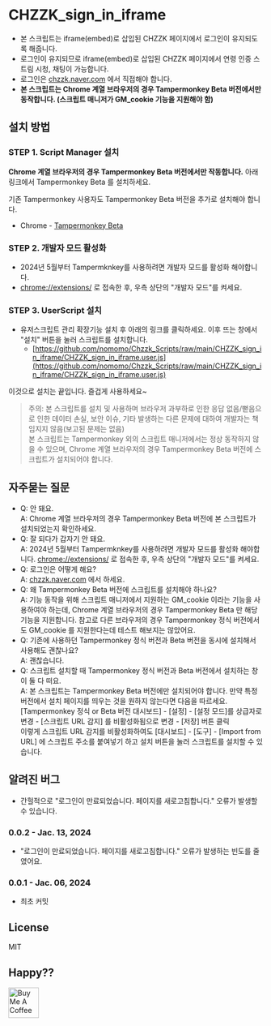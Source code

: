 # CHZZK_sign_in_iframe

- 본 스크립트는 iframe(embed)로 삽입된 CHZZK 페이지에서 로그인이 유지되도록 해줍니다.
- 로그인이 유지되므로 iframe(embed)로 삽입된 CHZZK 페이지에서 연령 인증 스트림 시청, 채팅이 가능합니다.
- 로그인은 [chzzk.naver.com](https://chzzk.naver.com) 에서 직접해야 합니다.
- **본 스크립트는 Chrome 계열 브라우저의 경우 Tampermonkey Beta 버전에서만 동작합니다. (스크립트 매니저가 GM_cookie 기능을 지원해야 함)**

## 설치 방법

### STEP 1. Script Manager 설치

**Chrome 계열 브라우저의 경우 Tampermonkey Beta 버전에서만 작동합니다.** 아래 링크에서 Tampermonkey Beta 를 설치하세요.

기존 Tampermonkey 사용자도 Tampermonkey Beta 버전을 추가로 설치해야 합니다.

- Chrome - [Tampermonkey Beta](https://chromewebstore.google.com/detail/tampermonkey-beta/gcalenpjmijncebpfijmoaglllgpjagf)

### STEP 2. 개발자 모드 활성화

- 2024년 5월부터 Tampermknkey를 사용하려면 개발자 모드를 활성화 해야합니다.
- [chrome://extensions/](chrome://extensions/) 로 접속한 후, 우측 상단의 "개발자 모드"를 켜세요.

### STEP 3. UserScript 설치

- 유저스크립트 관리 확장기능 설치 후 아래의 링크를 클릭하세요. 이후 뜨는 창에서 "설치" 버튼을 눌러 스크립트를 설치합니다.
  - [https://github.com/nomomo/Chzzk_Scripts/raw/main/CHZZK_sign_in_iframe/CHZZK_sign_in_iframe.user.js](https://github.com/nomomo/Chzzk_Scripts/raw/main/CHZZK_sign_in_iframe/CHZZK_sign_in_iframe.user.js)

이것으로 설치는 끝입니다. 즐겁게 사용하세요~

> 주의: 본 스크립트를 설치 및 사용하며 브라우저 과부하로 인한 응답 없음/뻗음으로 인한 데이터 손실, 보안 이슈, 기타 발생하는 다른 문제에 대하여 개발자는 책임지지 않음(보고된 문제는 없음)  
> 본 스크립트는 Tampermonkey 외의 스크립트 매니저에서는 정상 동작하지 않을 수 있으며, Chrome 계열 브라우저의 경우 Tampermonkey Beta 버전에 스크립트가 설치되어야 합니다.

## 자주묻는 질문

- Q: 안 돼요.<br />A: Chrome 계열 브라우저의 경우 Tampermonkey Beta 버전에 본 스크립트가 설치되었는지 확인하세요.
- Q: 잘 되다가 갑자기 안 돼요.<br />A: 2024년 5월부터 Tampermknkey를 사용하려면 개발자 모드를 활성화 해야합니다. [chrome://extensions/](chrome://extensions/) 로 접속한 후, 우측 상단의 "개발자 모드"를 켜세요.
- Q: 로그인은 어떻게 해요?<br />A: [chzzk.naver.com](https://chzzk.naver.com) 에서 하세요.
- Q: 왜 Tampermonkey Beta 버전에 스크립트를 설치해야 하나요?<br >A: 기능 동작을 위해 스크립트 매니저에서 지원하는 GM_cookie 이라는 기능을 사용하여야 하는데, Chrome 계열 브라우저의 경우 Tampermonkey Beta 만 해당 기능을 지원합니다. 참고로 다른 브라우저의 경우 Tampermonkey 정식 버전에서도 GM_cookie 를 지원한다는데 테스트 해보지는 않았어요.
- Q: 기존에 사용하던 Tampermonkey 정식 버전과 Beta 버전을 동시에 설치해서 사용해도 괜찮나요?<br />A: 괜찮습니다.
- Q: 스크립트 설치할 때 Tampermonkey 정식 버전과 Beta 버전에서 설치하는 창이 둘 다 떠요.<br />A: 본 스크립트는 Tampermonkey Beta 버전에만 설치되어야 합니다. 만약 특정 버전에서 설치 페이지를 띄우는 것을 원하지 않는다면 다음을 따르세요.<br />[Tampermonkey 정식 or Beta 버전 대시보드] - [설정] - [설정 모드]를 상급자로 변경 - [스크립트 URL 감지] 를 비활성화됨으로 변경 - [저장] 버튼 클릭<br />이렇게 스크립트 URL 감지를 비활성화하여도 [대시보드] - [도구] - [Import from URL] 에 스크립트 주소를 붙여넣기 하고 설치 버튼을 눌러 스크립트를 설치할 수 있습니다.

## 알려진 버그

- 간헐적으로 "로그인이 만료되었습니다. 페이지를 새로고침합니다." 오류가 발생할 수 있습니다.

### 0.0.2 - Jac. 13, 2024

- "로그인이 만료되었습니다. 페이지를 새로고침합니다." 오류가 발생하는 빈도를 줄였어요.

### 0.0.1 - Jac. 06, 2024

- 최초 커밋

## License

MIT

## Happy??

<a href="https://www.buymeacoffee.com/nomomo" target="_blank"><img src="https://cdn.buymeacoffee.com/buttons/default-yellow.png" alt="Buy Me A Coffee" height="60"></a>